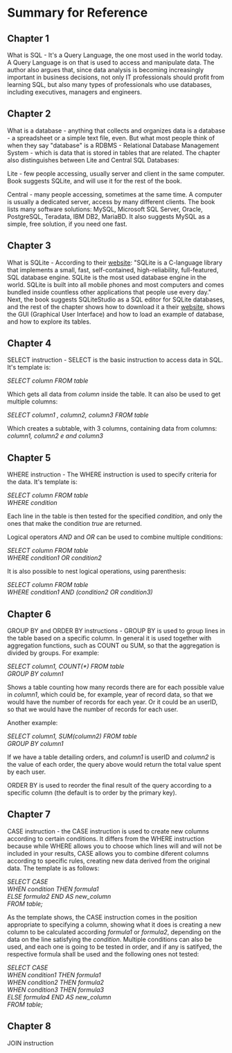 # Summary for Reference

## Chapter 1

What is SQL - It's a Query Language, the one most used in the world today. A Query Language is on that is used to access and manipulate data.
The author also argues that, since data analysis is becoming increasingly important in business decisions, not only IT professionals should profit from learning SQL, but also many types of professionals who use databases, including executives, managers and engineers.

## Chapter 2

What is a database - anything that collects and organizes data is a database - a spreadsheet or a simple text file, even. But what most people think of when they say "database" is a RDBMS - Relational Database Management System - which is data that is stored in tables that are related.
The chapter also distinguishes between Lite and Central SQL Databases:</br>

Lite - few people accessing, usually server and client in the same computer. Book suggests SQLite, and will use it for the rest of the book.</br>

Central - many people accessing, sometimes at the same time. A computer is usually a dedicated server, access by many different clients. The book lists many software solutions: MySQL, Microsoft SQL Server, Oracle, PostgreSQL, Teradata, IBM DB2, MariaBD. It also suggests MySQL as a simple, free solution, if you need one fast.

## Chapter 3

What is SQLite - According to their [website](https://www.sqlite.org/index.html): "SQLite is a C-language library that implements a small, fast, self-contained, high-reliability, full-featured, SQL database engine. SQLite is the most used database engine in the world. SQLite is built into all mobile phones and most computers and comes bundled inside countless other applications that people use every day."
Next, the book suggests SQLiteStudio as a SQL editor for SQLite databases, and the rest of the chapter shows how to download it a their [website](https://sqlitestudio.pl/), shows the GUI (Graphical User Interface) and how to load an example of database, and how to explore its tables.

## Chapter 4

SELECT instruction - SELECT is the basic instruction to access data in SQL. It's template is: <br>

<i>SELECT column FROM table</i></br>

Which gets all data from <i>column</i> inside the table. It can also be used to  get multiple columns:</br>

<i>SELECT column1 , column2, column3 FROM table</i></br>

Which creates a subtable, with 3 columns, containing data from columns: <i> column1, column2 e and column3</i> 

## Chapter 5

WHERE instruction - The WHERE instruction is used to specify criteria for the data. It's template is:

<i>SELECT column FROM table</i></br>
<i>WHERE condition</i></br>

Each line in the table is then tested for the specified <i>condition</i>, and only the ones that make the condition <i>true</i> are returned.

Logical operators <i>AND</i> and <i>OR</i> can be used to combine multiple conditions:

<i>SELECT column FROM table</i></br>
<i>WHERE condition1 OR condition2</i></br>

It is also possible to nest logical operations, using parenthesis:

<i>SELECT column FROM table</i></br>
<i>WHERE condition1 AND (condition2 OR condition3)</i></br>

## Chapter 6

GROUP BY and ORDER BY instructions - GROUP BY is used to group lines in the table based on a specific column. In general it is used together with aggregation functions, such as COUNT ou SUM, so that the aggregation is divided by groups. For example:

<i>SELECT column1, COUNT(*) FROM table </br>
GROUP BY column1</i></br>

Shows a table counting how many records there are for each possible value in <i>column1</i>, which could be, for example, year of record data, so that we would have the number of records for each year. Or it could be an userID, so that we would have the number of records for each user.

Another example:

<i>SELECT column1, SUM(column2) FROM table </br>
GROUP BY column1</i></br>

If we have a table detailing orders, and <i>column1</i> is userID and <i>column2</i> is the value of each order, the query above would return the total value spent by each user.

ORDER BY is used to reorder the final result of the query according to a specific column (the default is to order by the primary key).

## Chapter 7

CASE instruction - the CASE instruction is used to create new columns according to certain conditions. It differs from the WHERE instruction because while WHERE allows you to choose which lines will and will not be included in your results, CASE allows you to combine diferent columns according to specific rules, creating new data derived from the original data. The template is as follows:

<i>SELECT 
CASE <br>
WHEN condition THEN formula1 <br>
ELSE formula2 END AS new_column <br>
FROM table;</i>

As the template shows, the CASE instruction comes in the position appropriate to specifying a column, showing what it does is creating a new column to be calculated according <i>formula1</i> or <i>formula2</i>, depending on the data on the line satisfying the <i>condition</i>. Multiple conditions can also be used, and each one is going to be tested in order, and if any is satifyed, the respective formula shall be used and the following ones not tested:

<i>SELECT 
CASE <br>
WHEN condition1 THEN formula1 <br>
WHEN condition2 THEN formula2 <br>
WHEN condition3 THEN formula3 <br>
ELSE formula4 END AS new_column <br>
FROM table;</i>

## Chapter 8

JOIN instruction
